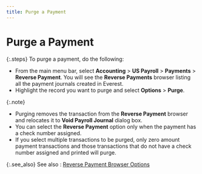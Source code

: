 ```yaml
---
title: Purge a Payment
---
```


# Purge a Payment


{:.steps}
To purge a payment, do the following:

- From the main  menu bar, select **Accounting** >  **US Payroll** > **Payments**  > **Reverse Payment**. You will  see the **Reverse Payments** browser  listing all the payment journals created in Everest.
- Highlight the  record you want to purge and select **Options**  > **Purge**.



{:.note}
- Purging removes  the transaction from the **Reverse Payment**  browser and relocates it to **Void Payroll 
 Journal** dialog box.
- You can select  the **Reverse Payment** option only  when the payment has a check number assigned.
- If you select multiple  transactions to be purged, only zero amount payment transactions and those  transactions that do not have a check number assigned and printed will  purge.


{:.see_also}
See also
: [Reverse  Payment Browser Options]({{site.prl_baseurl}}/payroll-process/paying-employees/wizard/reverse-journal/reverse_payment_browser_options_payment_us_payroll.html)
